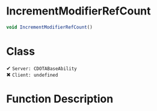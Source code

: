 # IncrementModifierRefCount
```js	
void IncrementModifierRefCount()
```
# Class
✔ `Server: CDOTABaseAbility`  
✖ `Client: undefined`  

# Function Description

